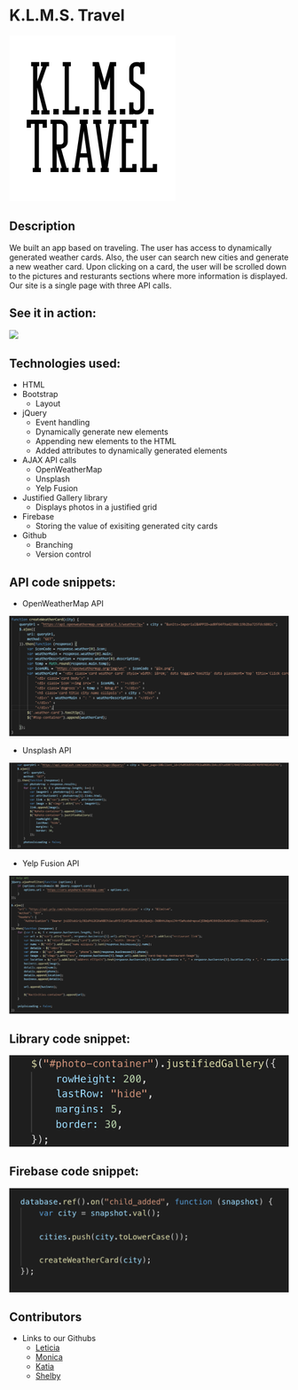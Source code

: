 # K.L.M.S. Travel
<img src="images/logo.png">

## Description
We built an app based on traveling. The user has access to dynamically generated weather cards. Also, the user can search new cities and generate a new weather card. Upon clicking on a card, the user will be scrolled down to the pictures and resturants sections where more information is displayed. Our site is a single page with three API calls.

## See it in action:
<img src="images/KLMS.gif">

## Technologies used:
* HTML
* Bootstrap
  * Layout
* jQuery
  * Event handling
  * Dynamically generate new elements
  * Appending new elements to the HTML
  * Added attributes to dynamically generated elements
* AJAX API calls
  * OpenWeatherMap
  * Unsplash
  * Yelp Fusion
* Justified Gallery library
  * Displays photos in a justified grid
* Firebase
  * Storing the value of exisiting generated city cards
* Github
  * Branching
  * Version control

## API code snippets:
 * OpenWeatherMap API
 <img src="images/WeatherAPI.PNG">

  * Unsplash API
 <img src="images/UnsplashAPI.PNG">

 * Yelp Fusion API
 <img src="images/YelpAPI.PNG">

## Library code snippet:
<img src="images/Library.png">

## Firebase code snippet:
<img src="images/firbase.png.png">


## Contributors
 - Links to our Githubs
    - [Leticia](https://github.com/leticiaroncero)
    - [Monica](https://github.com/Mamitin)
    - [Katia](https://github.com/katrinity)
    - [Shelby](https://github.com/shelbyreins)